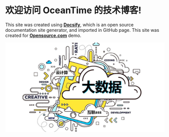 # 欢迎访问 OceanTime 的技术博客!

This site was created using [**Docsify**](https://docsify.js.org), which is an open source documentation site generator, and imported in GitHub page. This site was created for [**Opensource.com**](https://opensource.com) demo.

![Welcome to OceanTime Blog](./images/cover.jpg)
